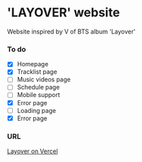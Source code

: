 # 'LAYOVER' website
Website inspired by V of BTS album 'Layover'
### To do
- [x] Homepage
- [x] Tracklist page
- [ ] Music videos page
- [ ] Schedule page
- [ ] Mobile support
- [x] Error page
- [ ] Loading page
- [x] Error page
### URL
[Layover on Vercel](https://layover-v.vercel.app/)